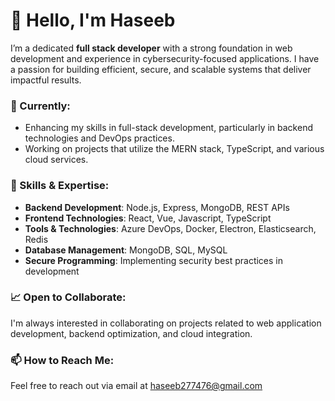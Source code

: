 # 👋 Hello, I'm Haseeb

I’m a dedicated **full stack developer** with a strong foundation in web development and experience in cybersecurity-focused applications. I have a passion for building efficient, secure, and scalable systems that deliver impactful results.

### 🌱 Currently:
- Enhancing my skills in full-stack development, particularly in backend technologies and DevOps practices.
- Working on projects that utilize the MERN stack, TypeScript, and various cloud services.

### 💼 Skills & Expertise:
- **Backend Development**: Node.js, Express, MongoDB, REST APIs
- **Frontend Technologies**: React, Vue, Javascript, TypeScript
- **Tools & Technologies**: Azure DevOps, Docker, Electron, Elasticsearch, Redis
- **Database Management**: MongoDB, SQL, MySQL
- **Secure Programming**: Implementing security best practices in development

### 📈 Open to Collaborate:
I'm always interested in collaborating on projects related to web application development, backend optimization, and cloud integration.

### 📫 How to Reach Me:
Feel free to reach out via email at haseeb277476@gmail.com

